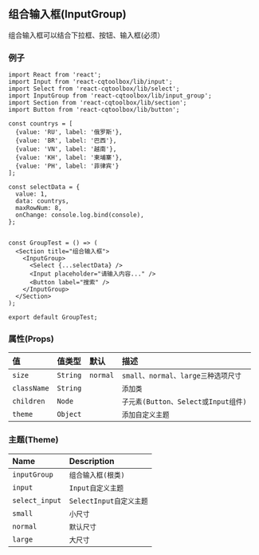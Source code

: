 ## 组合输入框(InputGroup)

组合输入框可以结合下拉框、按钮、输入框(必须）

### 例子

```JSX
import React from 'react';
import Input from 'react-cqtoolbox/lib/input';
import Select from 'react-cqtoolbox/lib/select';
import InputGroup from 'react-cqtoolbox/lib/input_group';
import Section from 'react-cqtoolbox/lib/section';
import Button from 'react-cqtoolbox/lib/button';

const countrys = [
  {value: 'RU', label: '俄罗斯'},
  {value: 'BR', label: '巴西'},
  {value: 'VN', label: '越南'},
  {value: 'KH', label: '柬埔寨'},
  {value: 'PH', label: '菲律宾'}
];

const selectData = {
  value: 1,
  data: countrys,
  maxRowNum: 8,
  onChange: console.log.bind(console),
};


const GroupTest = () => (
  <Section title="组合输入框">
    <InputGroup>
      <Select {...selectData} />
      <Input placeholder="请输入内容..." />
      <Button label="搜索" />
    </InputGroup>
  </Section>
);

export default GroupTest;

```

### 属性(Props)

值           | 值类型      | 默认       | 描述
:---------- | :------- | :------- | :---------------------------
`size`      | `String` | `normal` | `small、normal、large三种选项尺寸`
`className` | `String` |          | `添加类`
`children`  | `Node`   |          | `子元素(Button、Select或Input组件)`
`theme`     | `Object` |          | `添加自定义主题`

### 主题(Theme)

Name           | Description
:------------- | :-----------------
`inputGroup`   | `组合输入框(根类)`
`input`        | `Input自定义主题`
`select_input` | `SelectInput自定义主题`
`small`        | `小尺寸`
`normal`       | `默认尺寸`
`large`        | `大尺寸`
